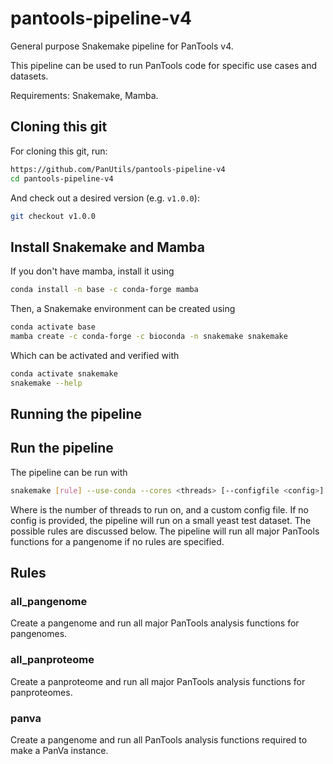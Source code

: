 # pantools-pipeline-v4
General purpose Snakemake pipeline for PanTools v4.

This pipeline can be used to run PanTools code for specific use cases and datasets.

Requirements: Snakemake, Mamba.

## Cloning this git
For cloning this git, run:
```bash
https://github.com/PanUtils/pantools-pipeline-v4
cd pantools-pipeline-v4
```

And check out a desired version (e.g. `v1.0.0`):
```bash
git checkout v1.0.0
```

## Install Snakemake and Mamba
If you don't have mamba, install it using
```bash
conda install -n base -c conda-forge mamba
```

Then, a Snakemake environment can be created using
```bash
conda activate base
mamba create -c conda-forge -c bioconda -n snakemake snakemake
```

Which can be activated and verified with
```bash
conda activate snakemake
snakemake --help
```

## Running the pipeline
## Run the pipeline
The pipeline can be run with

```bash
snakemake [rule] --use-conda --cores <threads> [--configfile <config>]
```

Where <threads> is the number of threads to run on, and <config> a custom config file.
If no config is provided, the pipeline will run on a small yeast test dataset.
The possible rules are discussed below. The pipeline will run all major PanTools functions 
for a pangenome if no rules are specified.

## Rules
### all_pangenome
Create a pangenome and run all major PanTools analysis functions for pangenomes.

### all_panproteome
Create a panproteome and run all major PanTools analysis functions for panproteomes.

### panva
Create a pangenome and run all PanTools analysis functions required to make a PanVa instance.